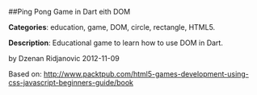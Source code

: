 
##Ping Pong Game in Dart eith DOM

**Categories**: education, game, DOM, circle, rectangle, HTML5.

**Description**: Educational game to learn how to use DOM in Dart.

by Dzenan Ridjanovic
2012-11-09

Based on:
http://www.packtpub.com/html5-games-development-using-css-javascript-beginners-guide/book

